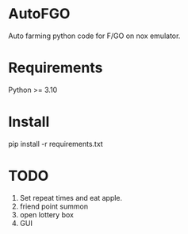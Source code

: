 # AutoFGO
Auto farming python code for F/GO on nox emulator.

# Requirements
Python >= 3.10

# Install
pip install -r requirements.txt

# TODO
1. Set repeat times and eat apple.
2. friend point summon
3. open lottery box
4. GUI
